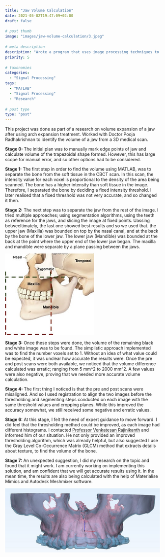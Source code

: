 ```yaml
---
title: "Jaw Volume Calculation"
date: 2021-05-02T19:47:09+02:00
draft: false

# post thumb
image: "images/jaw-volume-calculation/3.jpeg"

# meta description
description: "Wrote a program that uses image processing techniques to identify the volume of a human jaw from a 3D medical scan"
priority: 5

# taxonomies
categories: 
  - "Signal Processing"
tags:
  - "MATLAB"
  - "Signal Processing"
  - "Research"
  
# post type
type: "post"
---
```


This project was done as part of a research on volume expansion of a jaw after using arch expansion treatment. Worked with Doctor Pooja Radhakrishnan to identify the volume of a jaw from a 3D medical scan.


**Stage 0:** 
The initial plan was to manually mark edge points of jaw and calculate volume of the trapezoidal shape formed. However, this has large scope for manual error, and so other options had to be considered.

**Stage 1:** The first step in order to find the volume using MATLAB, was to separate the bone from the soft tissue in the CBCT scan. In this scan, the intensity value for each voxel is proportional to the density of the area being scanned. The bone has a higher intensity than soft tissue in the image. Therefore, I separated the bone by deciding a fixed intensity threshold. I later realised that a fixed threshold was not very accurate, and so changed it then.

**Stage 2:** The next step was to separate the jaw from the rest of the image. I tried multiple approaches; using segmentation algorithms, using the teeth as reference for the jaws, and slicing the image at fixed points. Uassing betweeltimately, the last one showed best results and so we used that. the upper jaw (Maxilla) was bounded on top by the nasal canal, and at the back by the bone of the lower jaw. The lower jaw (Mandible) was bounded at the back at the point where the upper end of the lower jaw began. The maxilla and mandible were separate by a plane passing between the jaws. 

![image](../../images/jaw-volume-calculation/bone.jpeg)

**Stage 3:** Once these steps were done, the volume of the remaining black and white image was to be found. The simplistic approach implemented was to find the number voxels set to 1. Without an idea of what value could be expected, it was unclear how accurate the results were. Once the pre and post scans were both available, we noticed that the volume difference calculated was erratic; ranging from 5 mm^2 to 2000 mm^2. A few values were also negative, proving that we needed more accurate volume calculation.

**Stage 4:** The first thing I noticed is that the pre and post scans were misaligned. And so I used registration to align the two images before the thresholding and segmenting steps conducted on each image with the same threshold values and cropping planes. While this improved the accuracy somewhat, we still received some negative and erratic values.

**Stage 6:** At this stage, I felt the need of expert guidance to move forward. I did feel that the thresholding method could be improved, as each image had different histograms. I contacted [Professor Venkatesan Rajinikanth](https://www.researchgate.net/profile/Venkatesan-Rajinikanth-2) and informed him of our situation. He not only provided an improved thresholding algorithm, which was already helpful, but also suggested I use the Gray Level Co-Occurrence Matrix (GLCM) method that extracts details about texture, to find the volume of the bone. 

**Stage 7:** An unexpected suggestion, I did my research on the topic and found that it might work. I am currently working on implementing this solution, and am confident that we will get accurate results using it. In the mean time, the results are also being calculated with the help of Materialise Mimics and Autodesk Meshmixer software.

![image](../../images/jaw-volume-calculation/3.jpeg)










